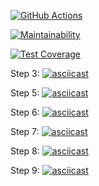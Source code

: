 [![GitHub Actions](https://github.com/Ray-Garraty/frontend-project-lvl2/workflows/Run_linter_and_tests/badge.svg)](https://github.com/Ray-Garraty/frontend-project-lvl2/actions)

[![Maintainability](https://api.codeclimate.com/v1/badges/879c931256464ef64186/maintainability)](https://codeclimate.com/github/Ray-Garraty/frontend-project-lvl2/maintainability)

[![Test Coverage](https://api.codeclimate.com/v1/badges/879c931256464ef64186/test_coverage)](https://codeclimate.com/github/Ray-Garraty/frontend-project-lvl2/test_coverage)

Step 3: 
[![asciicast](https://asciinema.org/a/343504.svg)](https://asciinema.org/a/343504)

Step 5: 
[![asciicast](https://asciinema.org/a/343614.svg)](https://asciinema.org/a/343614)

Step 6: 
[![asciicast](https://asciinema.org/a/343829.svg)](https://asciinema.org/a/343829)

Step 7: 
[![asciicast](https://asciinema.org/a/344290.svg)](https://asciinema.org/a/344290) 

Step 8: 
[![asciicast](https://asciinema.org/a/344624.svg)](https://asciinema.org/a/344624)

Step 9:
[![asciicast](https://asciinema.org/a/344645.svg)](https://asciinema.org/a/344645)

